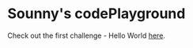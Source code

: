 # Sounny's codePlayground

Check out the first challenge - Hello World [here](https://sounny.github.io/codeplayground/challenge1.html).
